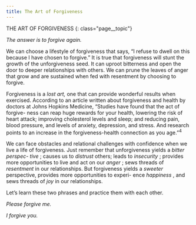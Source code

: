```yaml
---
title: The Art of Forgiveness
---
```

THE ART OF FORGIVENESS
{: class="page__topic"}

_The answer is to forgive again._

We can choose a lifestyle of forgiveness that says, “I refuse to dwell on this
because I have chosen to forgive.” It is true that forgiveness will stunt the growth
of the unforgiveness seed. It can uproot bitterness and open the door to deeper
relationships with others. We can prune the leaves of anger that grow and are
sustained when fed with resentment by choosing to forgive.

Forgiveness is a _lost art,_ one that can provide wonderful results when
exercised. According to an article written about forgiveness and health by
doctors at Johns Hopkins Medicine, “Studies have found that the act of forgive-
ness can reap huge rewards for your health, lowering the risk of heart attack;
improving cholesterol levels and sleep; and reducing pain, blood pressure, and
levels of anxiety, depression, and stress. And research points to an increase in the
forgiveness-health connection as you age.”<sup>4</sup>

We can face obstacles and relational challenges with confidence when we
live a life of forgiveness. Just remember that unforgiveness yields a _bitter perspec-
tive_ ; causes us to _distrust_ others; leads to _insecurity_ ; provides more opportunities
to live and act on our _anger_ ; sews threads of _resentment_ in our relationships. But
forgiveness yields a _sweeter_ perspective, provides more opportunities to experi-
ence _happiness_ , and sews threads of _joy_ in our relationships.

Let’s learn these two phrases and practice them with each other.

_Please forgive me._

_I forgive you._